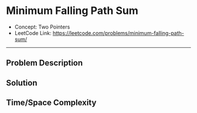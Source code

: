 # Minimum Falling Path Sum

- Concept: Two Pointers
- LeetCode Link: https://leetcode.com/problems/minimum-falling-path-sum/

---

## Problem Description

## Solution

## Time/Space Complexity

